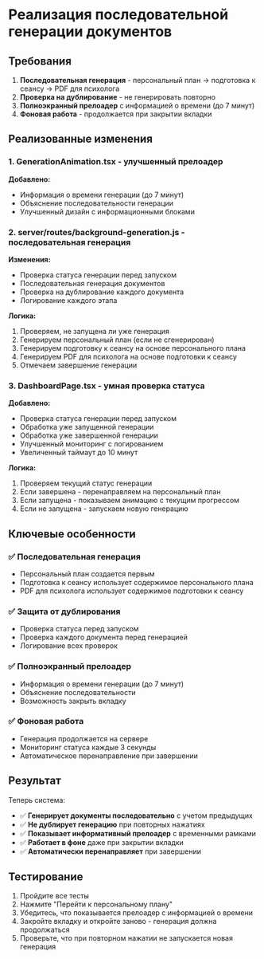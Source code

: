 # Реализация последовательной генерации документов

## Требования
1. **Последовательная генерация** - персональный план → подготовка к сеансу → PDF для психолога
2. **Проверка на дублирование** - не генерировать повторно
3. **Полноэкранный прелоадер** с информацией о времени (до 7 минут)
4. **Фоновая работа** - продолжается при закрытии вкладки

## Реализованные изменения

### 1. GenerationAnimation.tsx - улучшенный прелоадер
**Добавлено:**
- Информация о времени генерации (до 7 минут)
- Объяснение последовательности генерации
- Улучшенный дизайн с информационными блоками

### 2. server/routes/background-generation.js - последовательная генерация
**Изменения:**
- Проверка статуса генерации перед запуском
- Последовательная генерация документов
- Проверка на дублирование каждого документа
- Логирование каждого этапа

**Логика:**
1. Проверяем, не запущена ли уже генерация
2. Генерируем персональный план (если не сгенерирован)
3. Генерируем подготовку к сеансу на основе персонального плана
4. Генерируем PDF для психолога на основе подготовки к сеансу
5. Отмечаем завершение генерации

### 3. DashboardPage.tsx - умная проверка статуса
**Добавлено:**
- Проверка статуса генерации перед запуском
- Обработка уже запущенной генерации
- Обработка уже завершенной генерации
- Улучшенный мониторинг с логированием
- Увеличенный таймаут до 10 минут

**Логика:**
1. Проверяем текущий статус генерации
2. Если завершена - перенаправляем на персональный план
3. Если запущена - показываем анимацию с текущим прогрессом
4. Если не запущена - запускаем новую генерацию

## Ключевые особенности

### ✅ Последовательная генерация
- Персональный план создается первым
- Подготовка к сеансу использует содержимое персонального плана
- PDF для психолога использует содержимое подготовки к сеансу

### ✅ Защита от дублирования
- Проверка статуса перед запуском
- Проверка каждого документа перед генерацией
- Логирование всех проверок

### ✅ Полноэкранный прелоадер
- Информация о времени генерации (до 7 минут)
- Объяснение последовательности
- Возможность закрыть вкладку

### ✅ Фоновая работа
- Генерация продолжается на сервере
- Мониторинг статуса каждые 3 секунды
- Автоматическое перенаправление при завершении

## Результат

Теперь система:
- ✅ **Генерирует документы последовательно** с учетом предыдущих
- ✅ **Не дублирует генерацию** при повторных нажатиях
- ✅ **Показывает информативный прелоадер** с временными рамками
- ✅ **Работает в фоне** даже при закрытии вкладки
- ✅ **Автоматически перенаправляет** при завершении

## Тестирование

1. Пройдите все тесты
2. Нажмите "Перейти к персональному плану"
3. Убедитесь, что показывается прелоадер с информацией о времени
4. Закройте вкладку и откройте заново - генерация должна продолжаться
5. Проверьте, что при повторном нажатии не запускается новая генерация
